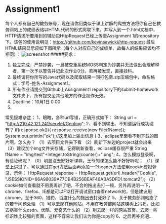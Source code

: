 # Assignment1
每个人都有自己的教务账号，现在请你用类似于课上讲解的爬虫方法将你自己在教务网站上的成绩表格以HTML代码的形式爬取下来，并写入到一个.html文档中，HTTP请求所要用到的辅助包HttpRequest已经上传至Assignment 1的repository下。该包的使用说明见：https://github.com/kevinsawicki/http-request
最后HTML结果显示应如下图所示（每个人对应自己的成绩单，故每人的结果应该均不相同）：
![screenshot](https://github.com/OOP-JAVA-WHUISS/Assignment1/blob/master/screenshot.png)
#####要求：
1. 独立完成，严禁抄袭，一旦被查重系统MOSS判定为抄袭并无法做出合理解释者，第一次予以警告并记此次作业0分。若再被发现，直接挂科。
2. 最终请将你所写的Java代码以及爬取结果一同打包至.zip压缩包中，命名格式：学号-姓名-Assignment1。
3. 所有作业请提交到Github上Assignment1 repository下的submit-homework文件夹下，所有提交至其他地方的作业视作无效。
4. Deadline：10月1日 0:00
5. 

常见疑难杂症：
1、眼瞎，各种url写错，正确形式如下：
String url = "http://210.42.121.241/servlet/GenImg";
2、看不到输出，不知道运行成功没有？
if(response.ok()){
	response.receive(new File(fName));
	System.out.println("ok");//这里加上输出信息
}
3、eclipse里面看不到下载的图片啊，怎么办？
（1）去项目文件夹下看
（2）刷新下左边的project就会出来
（3）建议加个img文件夹存储，记得刷新查看，eclipse缓存很严重
    String fName = "img/test"+Integer.toString(counter)+".png";
4、怎么模拟登录啊，有验证码呢？
（0）明显没去好好听课嘛，王爷的课怎么能不好好听呢；
（1）课堂上讲过了，可以通过在get方法后面再添加一个header方法使用cookie模拟登录，示例：
HttpRequest response = HttpRequest.get(url).header("Cookie", "JSESSIONID=96A98039A77CB4B256BEAF46ABA5DFD1.tomcat2");
（2）cookie如何查看就不用我再讲了吧，不会的拖出去打一顿，另外再说明一下，chrome、firefox、IE都是可以F12打开调试窗口查看network的，但是建议用chrome，至于360、猎豹、百度什么的拖出去打死好了
5、关于教务部网站崩了的若干问题处理
（1）可以去爬其他网站，不用在教务部网站这棵树上吊死，比如去祸害什么csdn、优酷、爱奇艺什么的
（2）别去爬一样的网站首页，去爬一些标识性比较强的页面，这样不容易让我们认为你是copy的
6、之后再补充吧...

